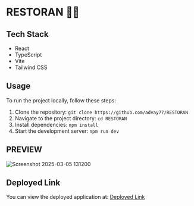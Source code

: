 # RESTORAN 🍅😋

## Tech Stack
- React
- TypeScript
- Vite
- Tailwind CSS

## Usage
To run the project locally, follow these steps:
1. Clone the repository: `git clone https://github.com/advay77/RESTORAN`
2. Navigate to the project directory: `cd RESTORAN`
3. Install dependencies: `npm install`
4. Start the development server: `npm run dev`

## PREVIEW 


![Screenshot 2025-03-05 131200](https://github.com/user-attachments/assets/021b5833-e78e-4850-83f3-c15996a7bf7d)




## Deployed Link
You can view the deployed application at: [Deployed Link](https://roaring-pegasus-093c10.netlify.app/)
